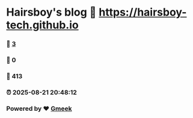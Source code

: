 # Hairsboy's blog :link: https://hairsboy-tech.github.io 
### :page_facing_up: [3](https://hairsboy-tech.github.io/tag.html) 
### :speech_balloon: 0 
### :hibiscus: 413 
### :alarm_clock: 2025-08-21 20:48:12 
### Powered by :heart: [Gmeek](https://github.com/Meekdai/Gmeek)
